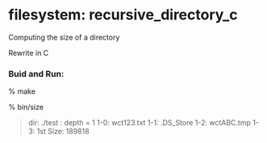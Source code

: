 filesystem:  recursive_directory_c
===============

Computing the size of a directory

Rewrite in C

### Buid and Run:  
% make  

% bin/size 
>  dir: ./test : depth = 1 
> 1-0: wct123.txt 
> 1-1: .DS_Store 
> 1-2: wctABC.tmp 
> 1-3: 1st
> Size: 189818
